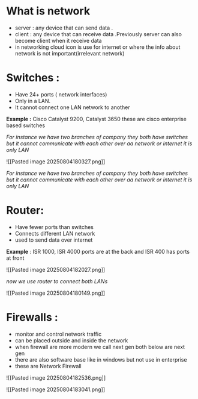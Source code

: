 

# What is network

- server : any device that can send data .
- client : any device that can receive data .Previously server can also become client when it receive data
- in networking cloud icon is use for internet or where the info about network is not important(irrelevant network)

# Switches :

- Have  24+ ports ( network interfaces) 
- Only in a LAN.
- It cannot connect one LAN network to another  

**Example :** Cisco Catalyst 9200, Catalyst 3650 these are cisco enterprise based switches

*For instance we have two branches of company they both have switches but it cannot communicate with each other over aa network or internet it is only LAN* 

![[Pasted image 20250804180327.png]]

*For instance we have two branches of company they both have switches but it cannot communicate with each other over aa network or internet it is only LAN* 
# Router: 

- Have fewer ports than switches
- Connects different LAN network
- used to send data over internet 

**Example** : ISR 1000, ISR 4000 ports are at the back and ISR 400 has ports at front 

![[Pasted image 20250804182027.png]]

*now we use router to connect both LANs*

![[Pasted image 20250804180149.png]]

# Firewalls :

- monitor and control network traffic 
- can be placed outside and inside the network
- when firewall are more modern we call next gen both below are next gen 
- there are also software base like in windows but not use in enterprise 
- these are Network Firewall

![[Pasted image 20250804182536.png]]

![[Pasted image 20250804183041.png]]

